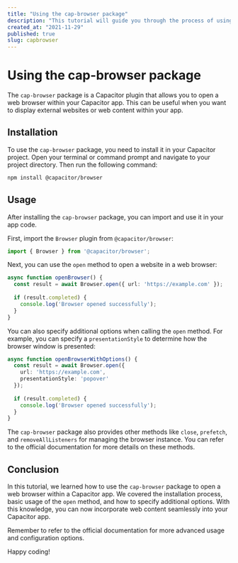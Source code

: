 ```yaml
---
title: "Using the cap-browser package"
description: "This tutorial will guide you through the process of using the cap-browser package in your Capacitor app."
created_at: "2021-11-29"
published: true
slug: capbrowser
---
```


# Using the cap-browser package

The `cap-browser` package is a Capacitor plugin that allows you to open a web browser within your Capacitor app. This can be useful when you want to display external websites or web content within your app.

## Installation

To use the `cap-browser` package, you need to install it in your Capacitor project. Open your terminal or command prompt and navigate to your project directory. Then run the following command:

```bash
npm install @capacitor/browser
```

## Usage

After installing the `cap-browser` package, you can import and use it in your app code.

First, import the `Browser` plugin from `@capacitor/browser`:

```typescript
import { Browser } from '@capacitor/browser';
```

Next, you can use the `open` method to open a website in a web browser:

```typescript
async function openBrowser() {
  const result = await Browser.open({ url: 'https://example.com' });
  
  if (result.completed) {
    console.log('Browser opened successfully');
  }
}
```

You can also specify additional options when calling the `open` method. For example, you can specify a `presentationStyle` to determine how the browser window is presented:

```typescript
async function openBrowserWithOptions() {
  const result = await Browser.open({
    url: 'https://example.com',
    presentationStyle: 'popover'
  });
  
  if (result.completed) {
    console.log('Browser opened successfully');
  }
}
```

The `cap-browser` package also provides other methods like `close`, `prefetch`, and `removeAllListeners` for managing the browser instance. You can refer to the official documentation for more details on these methods.

## Conclusion

In this tutorial, we learned how to use the `cap-browser` package to open a web browser within a Capacitor app. We covered the installation process, basic usage of the `open` method, and how to specify additional options. With this knowledge, you can now incorporate web content seamlessly into your Capacitor app.

Remember to refer to the official documentation for more advanced usage and configuration options.

Happy coding!